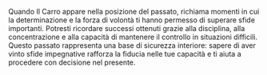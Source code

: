 Quando Il Carro appare nella posizione del passato, richiama momenti in cui la determinazione e la forza di volontà ti hanno permesso di superare sfide importanti. Potresti ricordare successi ottenuti grazie alla disciplina, alla concentrazione e alla capacità di mantenere il controllo in situazioni difficili.  
Questo passato rappresenta una base di sicurezza interiore: sapere di aver vinto sfide impegnative rafforza la fiducia nelle tue capacità e ti aiuta a procedere con decisione nel presente.
